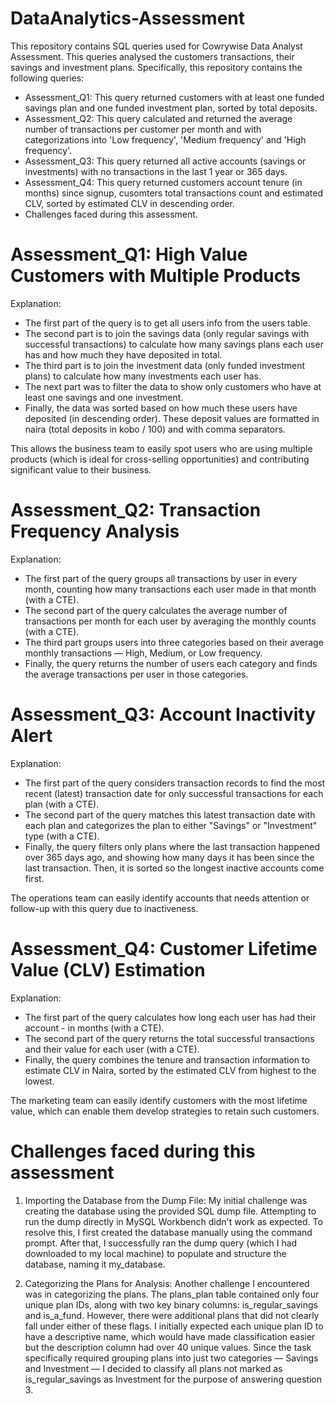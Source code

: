 # DataAnalytics-Assessment
This repository contains SQL queries used for Cowrywise Data Analyst Assessment. This queries analysed the customers transactions, their savings and investment plans. Specifically, this repository contains the following queries: 
- Assessment_Q1: This query returned customers with at least one funded savings plan and one funded investment plan, sorted by total deposits.
- Assessment_Q2: This query calculated and returned the average number of transactions per customer per month and with categorizations into 'Low frequency', 'Medium frequency' and 'High frequency'.
- Assessment_Q3: This query returned all active accounts (savings or investments) with no transactions in the last 1 year or 365 days.
- Assessment_Q4: This query returned customers account tenure (in months) since signup, cusomters total transactions count and estimated CLV, sorted by estimated CLV in descending order.
- Challenges faced during this assessment.

# Assessment_Q1: High Value Customers with Multiple Products
Explanation:
- The first part of the query is to get all users info from the users table.
- The second part is to join the savings data (only regular savings with successful transactions) to calculate how many savings plans each user has and how much they have deposited in total.
- The third part is to join the investment data (only funded investment plans) to calculate how many investments each user has.
- The next part was to filter the data to show only customers who have at least one savings and one investment.
- Finally, the data was sorted based on how much these users have deposited (in descending order). These deposit values are formatted in naira (total deposits in kobo / 100) and with comma separators.

This allows the business team to easily spot users who are using multiple products (which is ideal for cross-selling opportunities) and contributing significant value to their business.

# Assessment_Q2: Transaction Frequency Analysis
Explanation:
- The first part of the query groups all transactions by user in every month, counting how many transactions each user made in that month (with a CTE).
- The second part of the query calculates the average number of transactions per month for each user by averaging the monthly counts (with a CTE).
- The third part groups users into three categories based on their average monthly transactions — High, Medium, or Low frequency.
- Finally, the query returns the number of users each category and finds the average transactions per user in those categories.

# Assessment_Q3:  Account Inactivity Alert
Explanation:
- The first part of the query considers transaction records to find the most recent (latest) transaction date for only successful transactions for each plan (with a CTE).
- The second part of the query matches this latest transaction date with each plan and categorizes the plan to either "Savings" or "Investment" type (with a CTE).
- Finally, the query filters only plans where the last transaction happened over 365 days ago, and showing how many days it has been since the last transaction. Then, it is sorted so the longest inactive accounts come first.

The operations team can easily identify accounts that needs attention or follow-up with this query due to inactiveness.

# Assessment_Q4:  Customer Lifetime Value (CLV) Estimation
Explanation:
- The first part of the query calculates how long each user has had their account - in months (with a CTE).
- The second part of the query returns the total successful transactions and their value for each user (with a CTE).
- Finally, the query combines  the tenure and transaction information to estimate CLV in Naira, sorted by the estimated CLV from highest to the lowest.

The marketing team can easily identify customers with the most lifetime value, which can enable them develop strategies to retain such customers.

# Challenges faced during this assessment
1. Importing the Database from the Dump File:
My initial challenge was creating the database using the provided SQL dump file. Attempting to run the dump directly in MySQL Workbench didn't work as expected. To resolve this, I first created the database manually using the command prompt. After that, I successfully ran the dump query (which I had downloaded to my local machine) to populate and structure the database, naming it my_database.

2. Categorizing the Plans for Analysis:
Another challenge I encountered was in categorizing the plans. The plans_plan table contained only four unique plan IDs, along with two key binary columns: is_regular_savings and is_a_fund. However, there were additional plans that did not clearly fall under either of these flags. I initially expected each unique plan ID to have a descriptive name, which would have made classification easier but the description column had over 40 unique values. Since the task specifically required grouping plans into just two categories — Savings and Investment — I decided to classify all plans not marked as is_regular_savings as Investment for the purpose of answering question 3.
